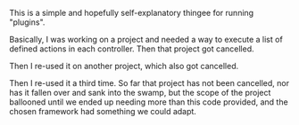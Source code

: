 This is a simple and hopefully self-explanatory thingee for running "plugins".

Basically, I was working on a project and needed a way to execute a list of defined actions in each controller. Then that project got cancelled.

Then I re-used it on another project, which also got cancelled.

Then I re-used it a third time. So far that project has not been cancelled, nor has it fallen over and sank into the swamp, but the scope of the project ballooned until we ended up needing more than this code provided, and the chosen framework had something we could adapt.

